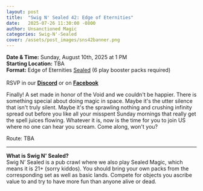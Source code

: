 ```yaml
---
layout: post
title:  "Swig N' Sealed 42: Edge of Eternities"
date:   2025-07-26 11:30:00 -0800
author: Unsanctioned Magic
categories: Swig-N'-Sealed
cover: /assets/post_images/sns42banner.png
---
```


<b>Date & Time:</b> Sunday, August 10th, 2025 at 1 PM<br>
<b>Starting Location:</b> TBA<br>
<b>Format:</b> Edge of Eternities <a href="https://magic.wizards.com/en/game-info/gameplay/formats/sealed-deck">Sealed</a> (6 play booster packs required)<br>
<br>
RSVP in our <a href="https://discord.gg/v3SBh25UWV?event=1396699875462221854" target="_blank"><b>Discord</b></a> or on <a href="https://www.facebook.com/events/1660458154642107" target="_blank"><b>Facebook</b></a>

Finally! A set made in honor of the Void and we couldn't be happier. There is something special about doing magic in space. Maybe it's the utter silence that isn't truly silent. Maybe it's the sprawling nothing and crushing infinity spread out before you like all your misspent Sunday mornings that really get the spell juices flowing. Whatever it is, now is the time for you to join US where no one can hear you scream. Come along, won't you?

Route: TBA

<hr>

<b>What is Swig N' Sealed?</b><br> 
Swig N’ Sealed is a pub crawl where we also play Sealed Magic, which means it is 21+ (sorry kiddos). You should bring your own packs from the corresponding set as well as basic lands. Compete for objects you ascribe value to and try to have more fun than anyone alive or dead.